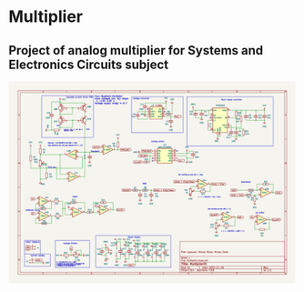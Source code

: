 # Multiplier
Project of analog multiplier for Systems and Electronics Circuits subject
---
![Schematic](Images/Schematic.png)
